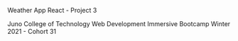Weather App React - Project 3

Juno College of Technology 
Web Development Immersive Bootcamp
Winter 2021 - Cohort 31

